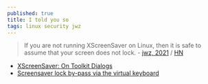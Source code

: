 ```yaml
---
published: true
title: I told you so
tags: linux security jwz
---
```

> If you are not running XScreenSaver on Linux, then it is safe to assume that your screen does not lock. - [jwz, 2021](https://www.jwz.org/blog/2021/01/i-told-you-so-2021-edition/) / [HN](https://news.ycombinator.com/item?id=25843874)

- [XScreenSaver: On Toolkit Dialogs](https://www.jwz.org/xscreensaver/toolkits.html)
- [Screensaver lock by-pass via the virtual keyboard](https://github.com/linuxmint/cinnamon-screensaver/issues/354)
